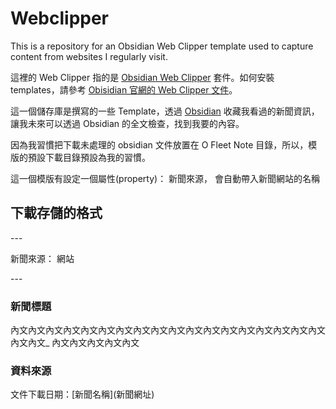 # Webclipper
This is a repository for an Obsidian Web Clipper template used to capture content from websites I regularly visit.

這裡的 Web Clipper 指的是 [Obsidian Web Clipper](https://github.com/obsidianmd/obsidian-clipper) 套件。如何安裝 templates，請參考 [Obisidian 官網的 Web Clipper 文件](https://help.obsidian.md/web-clipper/templates)。

這一個儲存庫是撰寫的一些 Template，透過 [Obsidian](https://obsidian.md/) 收藏我看過的新聞資訊，讓我未來可以透過 Obsidian 的全文檢查，找到我要的內容。

因為我習慣把下載未處理的 obsidian 文件放置在 O Fleet Note 目錄，所以，模版的預設下載目錄預設為我的習慣。

這一個模版有設定一個屬性(property)： 新聞來源，  會自動帶入新聞網站的名稱

## 下載存儲的格式
\-\-\-

新聞來源： 網站

\-\-\-

###  新聞標題

內文內文內文內文內文內文內文內文內文內文內文內文內文內文內文內文內文內文內文內文_
內文內文內文內文內文

### 資料來源
文件下載日期：\[新聞名稱\]\(新聞網址\)

